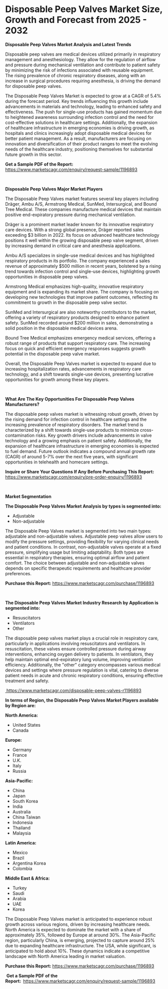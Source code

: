 <p><h1>Disposable Peep Valves Market Size, Growth and Forecast from 2025 - 2032</h1></p><p><strong>Disposable Peep Valves Market Analysis and Latest Trends</strong></p>
<p><p>Disposable peep valves are medical devices utilized primarily in respiratory management and anesthesiology. They allow for the regulation of airflow and pressure during mechanical ventilation and contribute to patient safety by minimizing the risk of infections associated with reusable equipment. The rising prevalence of chronic respiratory diseases, along with an increase in surgical procedures requiring anesthesia, is driving the demand for disposable peep valves.</p><p>The Disposable Peep Valves Market is expected to grow at a CAGR of 5.4% during the forecast period. Key trends influencing this growth include advancements in materials and technology, leading to enhanced safety and effectiveness. The push for single-use products has gained momentum due to heightened awareness surrounding infection control and the need for cost-effective solutions in healthcare settings. Additionally, the expansion of healthcare infrastructure in emerging economies is driving growth, as hospitals and clinics increasingly adopt disposable medical devices for better patient management. As a result, manufacturers are focusing on innovation and diversification of their product ranges to meet the evolving needs of the healthcare industry, positioning themselves for substantial future growth in this sector.</p></p>
<p><strong>Get a Sample PDF of the Report:&nbsp;</strong> <a href="https://www.marketscagr.com/enquiry/request-sample/1196893?utm_campaign=3118&utm_medium=2&utm_source=Github&utm_content=ia&utm_term=13042025&utm_id=disposable-peep-valves">https://www.marketscagr.com/enquiry/request-sample/1196893</a></p>
<p>&nbsp;</p>
<p><strong>Disposable Peep Valves Major Market Players</strong></p>
<p><p>The Disposable Peep Valves market features several key players including Dräger, Ambu A/S, Armstrong Medical, SunMed, Intersurgical, and Bound Tree Medical. These companies manufacture medical devices that maintain positive end-expiratory pressure during mechanical ventilation.</p><p>Dräger is a prominent market leader known for its innovative respiratory care devices. With a strong global presence, Dräger reported sales exceeding $3 billion in 2022. Its focus on advanced healthcare technology positions it well within the growing disposable peep valve segment, driven by increasing demand in critical care and anesthesia applications.</p><p>Ambu A/S specializes in single-use medical devices and has highlighted respiratory products in its portfolio. The company experienced a sales revenue of approximately $500 million in recent years, bolstered by a rising trend towards infection control and single-use devices, highlighting growth opportunities in disposable peep valves.</p><p>Armstrong Medical emphasizes high-quality, innovative respiratory equipment and is expanding its market share. The company is focusing on developing new technologies that improve patient outcomes, reflecting its commitment to growth in the disposable peep valve sector.</p><p>SunMed and Intersurgical are also noteworthy contributors to the market, offering a variety of respiratory products designed to enhance patient safety. SunMed recorded around $200 million in sales, demonstrating a solid position in the disposable medical devices arena.</p><p>Bound Tree Medical emphasizes emergency medical services, offering a robust range of products that support respiratory care. The increasing focus on quick and efficient emergency responses suggests growth potential in the disposable peep valve market.</p><p>Overall, the Disposable Peep Valves market is expected to expand due to increasing hospitalization rates, advancements in respiratory care technology, and a shift towards single-use devices, presenting lucrative opportunities for growth among these key players.</p></p>
<p>&nbsp;</p>
<p><strong>What Are The Key Opportunities For Disposable Peep Valves Manufacturers?</strong></p>
<p><p>The disposable peep valves market is witnessing robust growth, driven by the rising demand for infection control in healthcare settings and the increasing prevalence of respiratory disorders. The market trend is characterized by a shift towards single-use products to minimize cross-contamination risks. Key growth drivers include advancements in valve technology and a growing emphasis on patient safety. Additionally, the expansion of healthcare infrastructure in emerging economies is expected to fuel demand. Future outlook indicates a compound annual growth rate (CAGR) of around 5-7% over the next five years, with significant opportunities in telehealth and homecare settings.</p></p>
<p><strong>Inquire or Share Your Questions If Any Before Purchasing This Report:</strong> <a href="https://www.marketscagr.com/enquiry/pre-order-enquiry/1196893?utm_campaign=3118&utm_medium=2&utm_source=Github&utm_content=ia&utm_term=13042025&utm_id=disposable-peep-valves">https://www.marketscagr.com/enquiry/pre-order-enquiry/1196893</a></p>
<p>&nbsp;</p>
<p><strong>Market Segmentation</strong></p>
<p><strong>The Disposable Peep Valves Market Analysis by types is segmented into:</strong></p>
<p><ul><li>Adjustable</li><li>Non-adjustable</li></ul></p>
<p><p>The Disposable Peep Valves market is segmented into two main types: adjustable and non-adjustable valves. Adjustable peep valves allow users to modify the pressure settings, providing flexibility for varying clinical needs and patient conditions. In contrast, non-adjustable valves operate at a fixed pressure, simplifying usage but limiting adaptability. Both types are essential in respiratory therapies, ensuring optimal airflow and patient comfort. The choice between adjustable and non-adjustable valves depends on specific therapeutic requirements and healthcare provider preferences.</p></p>
<p><strong>Purchase this Report:&nbsp;</strong><a href="https://www.marketscagr.com/purchase/1196893?utm_campaign=3118&utm_medium=2&utm_source=Github&utm_content=ia&utm_term=13042025&utm_id=disposable-peep-valves">https://www.marketscagr.com/purchase/1196893</a></p>
<p>&nbsp;</p>
<p><strong>The Disposable Peep Valves Market Industry Research by Application is segmented into:</strong></p>
<p><ul><li>Resuscitators</li><li>Ventilators</li><li>Other</li></ul></p>
<p><p>The disposable peep valves market plays a crucial role in respiratory care, particularly in applications involving resuscitators and ventilators. In resuscitation, these valves ensure controlled pressure during airway interventions, enhancing oxygen delivery to patients. In ventilators, they help maintain optimal end-expiratory lung volume, improving ventilation efficiency. Additionally, the "other" category encompasses various medical devices and settings where pressure regulation is vital, catering to diverse patient needs in acute and chronic respiratory conditions, ensuring effective treatment and safety.</p></p>
<p><a href="https://www.marketscagr.com/disposable-peep-valves-r1196893?utm_campaign=3118&utm_medium=2&utm_source=Github&utm_content=ia&utm_term=13042025&utm_id=disposable-peep-valves">&nbsp;https://www.marketscagr.com/disposable-peep-valves-r1196893</a></p>
<p><strong>In terms of Region, the Disposable Peep Valves Market Players available by Region are:</strong></p>
<p>
    <p> <strong> North America: </strong>
        <ul>
            <li>United States</li>
            <li>Canada</li>
        </ul>
        </p> 
    <p> <strong> Europe: </strong>
        <ul>
            <li>Germany</li>
            <li>France</li>
            <li>U.K.</li>
            <li>Italy</li>
            <li>Russia</li>
        </ul>
        </p> 
    <p> <strong> Asia-Pacific: </strong>
        <ul>
            <li>China</li>
            <li>Japan</li>
            <li>South Korea</li>
            <li>India</li>
            <li>Australia</li>
            <li>China Taiwan</li>
            <li>Indonesia</li>
            <li>Thailand</li>
            <li>Malaysia</li>
        </ul>
        </p> 
    <p> <strong> Latin America: </strong>
        <ul>
            <li>Mexico</li>
            <li>Brazil</li>
            <li>Argentina Korea</li>
            <li>Colombia</li>
        </ul>
        </p> 
    <p> <strong> Middle East & Africa: </strong>
        <ul>
            <li>Turkey</li>
            <li>Saudi</li>
            <li>Arabia</li>
            <li>UAE</li>
            <li>Korea</li>
        </ul>
    </p>
    </p>
<p><p>The Disposable Peep Valves market is anticipated to experience robust growth across various regions, driven by increasing healthcare needs. North America is expected to dominate the market with a share of approximately 35%, followed by Europe at around 30%. The Asia-Pacific region, particularly China, is emerging, projected to capture around 25% due to expanding healthcare infrastructure. The USA, while significant, is anticipated to hold about 10%. These dynamics indicate a competitive landscape with North America leading in market valuation.</p></p>
<p><strong>Purchase this Report: </strong><a href="https://www.marketscagr.com/purchase/1196893?utm_campaign=3118&utm_medium=2&utm_source=Github&utm_content=ia&utm_term=13042025&utm_id=disposable-peep-valves">https://www.marketscagr.com/purchase/1196893</a></p>
<p>&nbsp;<strong>Get a Sample PDF of the Report:&nbsp;&nbsp;</strong><a href="https://www.marketscagr.com/enquiry/request-sample/1196893?utm_campaign=3118&utm_medium=2&utm_source=Github&utm_content=ia&utm_term=13042025&utm_id=disposable-peep-valves">https://www.marketscagr.com/enquiry/request-sample/1196893</a></p>
<p><strong></strong></p>
<p><p></p><p></p><p></p></p>